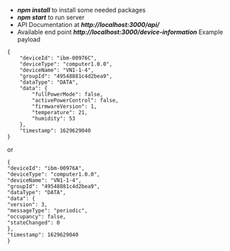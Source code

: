 - ***npm install*** to install some needed packages
- ***npm start*** to run server
- API Documentation at ***http://localhost:3000/api/***
- Available end point ***http://localhost:3000/device-information***
Example payload
```
{
    "deviceId": "ibm-00976C",
    "deviceType": "computer1.0.0",
    "deviceName": "VN1-1-4",
    "groupId": "49548881c4d2bea9",
    "dataType": "DATA",
    "data": {
        "fullPowerMode": false,
        "activePowerControl": false,
        "firmwareVersion": 1,
        "temperature": 21,
        "humidity": 53
    },
    "timestamp": 1629629040
}
```
or
```
{
"deviceId": "ibm-00976A",
"deviceType": "computer1.0.0",
"deviceName": "VN1-1-4",
"groupId": "49548881c4d2bea9",
"dataType": "DATA",
"data": {
"version": 3,
"messageType": "periodic",
"occupancy": false,
"stateChanged": 0
},
"timestamp": 1629629040
}
```